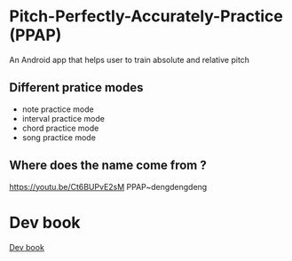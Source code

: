 # Pitch-Perfectly-Accurately-Practice (PPAP)
An Android app that helps user to train absolute and relative pitch

## Different pratice modes
- note practice mode
- interval practice mode
- chord practice mode
- song practice mode


## Where does the name come from ?
https://youtu.be/Ct6BUPvE2sM
PPAP~dengdengdeng

# Dev book
[Dev book](https://alexlai97.github.io/Pitch-Perfectly-Accurately-Practice/)
